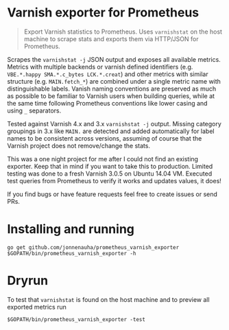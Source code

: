 # Varnish exporter for Prometheus

> Export Varnish statistics to Prometheus. Uses `varnishstat` on the host machine to scrape stats and exports them via HTTP/JSON for Prometheus.

Scrapes the `varnishstat -j` JSON output and exposes all available metrics. Metrics with multiple backends or varnish defined identifiers (e.g. `VBE.*.happy SMA.*.c_bytes LCK.*.creat`) and other metrics with similar structure (e.g. `MAIN.fetch_*`) are combined under a single metric name with distinguishable labels. Vanish naming conventions are preserved as much as possible to be familiar to Varnish users when building queries, while at the same time following Prometheus conventions like lower casing and using `_` separators.

Tested against Varnish 4.x and 3.x `varnishstat -j` output. Missing category groupings in 3.x like `MAIN.` are detected and added automatically for label names to be consistent across versions, assuming of course that the Varnish project does not remove/change the stats.

This was a one night project for me after I could not find an existing exporter. Keep that in mind if you want to take this to production. Limited testing was done to a fresh Varnish 3.0.5 on Ubuntu 14.04 VM. Executed test queries from Prometheus to verify it works and updates values, it does!

If you find bugs or have feature requests feel free to create issues or send PRs.

# Installing and running

```
go get github.com/jonnenauha/prometheus_varnish_exporter
$GOPATH/bin/prometheus_varnish_exporter -h
```

# Dryrun

To test that `varnishstat` is found on the host machine and to preview all exported metrics run

```
$GOPATH/bin/prometheus_varnish_exporter -test
```
